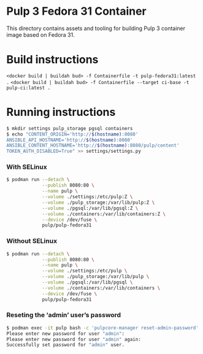 # Pulp 3 Fedora 31 Container

This directory contains assets and tooling for building Pulp 3 container image based on Fedora 31.

# Build instructions

`<docker build | buildah bud> -f Containerfile -t pulp-fedora31:latest .`
`<docker build | buildah bud> -f Containerfile --target ci-base -t pulp-ci:latest .`

# Running instructions

```bash
$ mkdir settings pulp_storage pgsql containers
$ echo "CONTENT_ORIGIN='http://$(hostname):8080'
ANSIBLE_API_HOSTNAME='http://$(hostname):8080'
ANSIBLE_CONTENT_HOSTNAME='http://$(hostname):8080/pulp/content'
TOKEN_AUTH_DISABLED=True" >> settings/settings.py
```

### With SELinux

```bash
$ podman run --detach \
             --publish 8080:80 \
             --name pulp \
             --volume ./settings:/etc/pulp:Z \
             --volume ./pulp_storage:/var/lib/pulp:Z \
             --volume ./pgsql:/var/lib/pgsql:Z \
             --volume ./containers:/var/lib/containers:Z \
             --device /dev/fuse \
             pulp/pulp-fedora31
```

### Without SELinux

```bash
$ podman run --detach \
             --publish 8080:80 \
             --name pulp \
             --volume ./settings:/etc/pulp \
             --volume ./pulp_storage:/var/lib/pulp \
             --volume ./pgsql:/var/lib/pgsql \
             --volume ./containers:/var/lib/containers \
             --device /dev/fuse \
             pulp/pulp-fedora31
```

### Reseting the ‘admin’ user’s password

```bash
$ podman exec -it pulp bash -c 'pulpcore-manager reset-admin-password'
Please enter new password for user "admin":
Please enter new password for user "admin" again:
Successfully set password for "admin" user.
```
